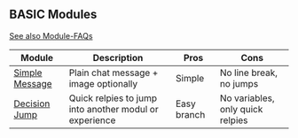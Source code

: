 ## BASIC Modules

[See also Module-FAQs](/faq/modules.md)

| Module                                   | Description                                                         | Pros       | Cons       |
| ---------------------------------------- | ------------------------------------------------------------------- | ---------- |----------- |
| [Simple Message](help/processes/process/subprocesses/message.md) | Plain chat message + image optionally       | Simple     | No line break, no jumps| 
| [Decision Jump](help/processes/process/subprocesses/jump_decision.md)  | Quick relpies to jump into another modul or experience | Easy branch | No variables, only quick relpies |


